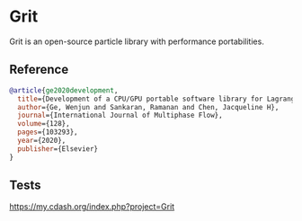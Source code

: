 Grit
=====
Grit is an open-source particle library with performance portabilities.

Reference
-----------
```BibTex
@article{ge2020development,
  title={Development of a CPU/GPU portable software library for Lagrangian--Eulerian simulations of liquid sprays},
  author={Ge, Wenjun and Sankaran, Ramanan and Chen, Jacqueline H},
  journal={International Journal of Multiphase Flow},
  volume={128},
  pages={103293},
  year={2020},
  publisher={Elsevier}
}
```
Tests
-----------
https://my.cdash.org/index.php?project=Grit
